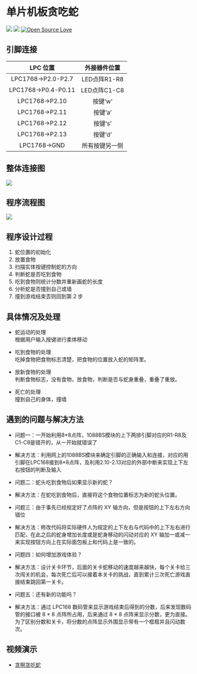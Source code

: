 # 单片机板贪吃蛇
![](https://img.shields.io/badge/language-c-red.svg)
![](https://img.shields.io/github/license/stevenling/gluttonous-snake)
[![Open Source Love](https://badges.frapsoft.com/os/v1/open-source.svg?v=103)](https://github.com/ellerbrock/open-source-badges/)

## 引脚连接

LPC 位置 | 外接器件位置 
:-: | :-: 
LPC1768->P2.0-P2.7 | LED点阵R1-R8
LPC1768->P0.4-P0.11 | LED点阵C1-C8
LPC1768->P2.10 | 按键‘w’
LPC1768->P2.11 | 按键‘a’
LPC1768->P2.12 | 按键‘s’
LPC1768->P2.13 | 按键‘d’
LPC1768->GND |  所有按键另一侧

## 整体连接图

![](https://github.com/stevenling/gluttonous-snake/blob/master/src/%E5%8D%95%E7%89%87%E6%9C%BA%E6%95%B4%E4%BD%93%E8%BF%9E%E6%8E%A5%E5%9B%BE.jpg)

## 程序流程图

![](https://github.com/stevenling/gluttonous-snake/blob/master/src/%E7%A8%8B%E5%BA%8F%E6%B5%81%E7%A8%8B%E5%9B%BE.png)

## 程序设计过程

1. 蛇位置的初始化
2. 放置食物
3. 扫描实体按键控制蛇的方向
4. 判断蛇是否吃到食物
5. 吃到食物则统计分数并重新画蛇的长度
6. 分析蛇是否撞到自己或墙
7. 撞到游戏结束否则回到第 2 步

## 具体情况及处理
- 蛇运动的处理  
  根据用户输入按键进行柔体移动

- 吃到食物的处理  
  吃掉食物把食物标志清楚，把食物的位置放入蛇的矩阵里。

- 放新食物的处理  
    判断食物标志，没有食物，放食物，判断是否与蛇身重叠，重叠了重放。

- 死亡的处理  
    撞到自己的身体，撞墙


## 遇到的问题与解决方法

- 问题一：一开始利用8*8点阵，1088BS模块的上下两排引脚对应的R1-R8及C1-C8是错开的，从一开始就错误了

- 解决方法：利用网上的1088BS模块来确定引脚的正确输入和连接，对应的用引脚在LPC168接到8*8点阵，及利用2.10-2.13对应的外部中断来实现上下左右按钮的判断及输入

- 问题二：蛇头吃到食物后如果显示新的蛇？

- 解决方法：在蛇吃到食物后，直接将这个食物位置标志为新的蛇头位置。 

- 问题三：由于事先已经规定好了点阵的 XY 轴方向，但是按钮的上下左右方向错位

- 解决方法：修改代码将实际硬件人为规定的上下左右与代码中的上下左右进行匹配，在此之后的蛇身增加长度或是蛇身移动的闪动对应的 XY 轴加一或减一来实现按钮方向上在实际面包板上和代码上是一致的。

- 问题四：如何增加游戏体验？

- 解决方法：设计关卡环节，后面的关卡蛇移动的速度越来越快，每个关卡给三次闯关的机会，每次死亡后可以接着本关卡的挑战，直到累计三次死亡游戏直接结束跳回第一关卡。

- 问题五：还有新的功能吗？

- 解决方法：通过 LPC168 数码管来显示游戏结束后得到的分数，后来发现数码管的接口被 8 * 8 点阵所占用，后来通过 8 * 8 点阵来显示分数，更为直接。为了区别分数和关卡，将分数的点阵显示外围显示带有一个框框并且闪动数次。


## 视频演示
- [贪啊贪吃蛇](https://www.bilibili.com/video/av11734759)
